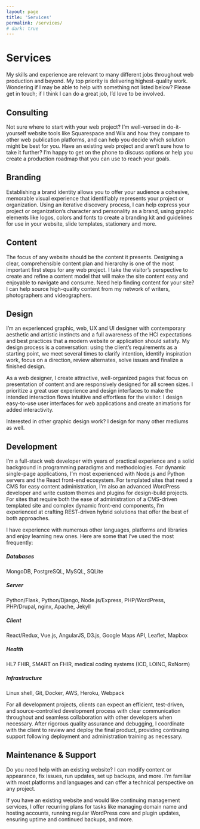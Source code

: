 ```yaml
---
layout: page
title: 'Services'
permalink: /services/
# dark: true
---
```


# Services

My skills and experience are relevant to many different jobs throughout web production and beyond.  My top priority is delivering highest-quality work.  Wondering if I may be able to help with something not listed below?  Please get in touch; if I think I can do a great job, I’d love to be involved.


## Consulting

Not sure where to start with your web project?  I’m well-versed in do-it-yourself website tools like Squarespace and Wix and how they compare to other web publication platforms, and can help you decide which solution might be best for you.  Have an existing web project and aren’t sure how to take it further?  I’m happy to get on the phone to discuss options or help you create a production roadmap that you can use to reach your goals.


## Branding

Establishing a brand identity allows you to offer your audience a cohesive, memorable visual experience that identifiably represents your project or organization.  Using an iterative discovery process, I can help express your project or organization’s character and personality as a brand, using graphic elements like logos, colors and fonts to create a branding kit and guidelines for use in your website, slide templates, stationery and more.


## Content

The focus of any website should be the content it presents.  Designing a clear, comprehensible content plan and hierarchy is one of the most important first steps for any web project.  I take the visitor’s perspective to create and refine a content model that will make the site content easy and enjoyable to navigate and consume.  Need help finding content for your site?  I can help source high-quality content from my network of writers, photographers and videographers.


## Design

I’m an experienced graphic, web, UX and UI designer with contemporary aesthetic and artistic instincts and a full awareness of the HCI expectations and best practices that a modern website or application should satisfy.  My design process is a conversation: using the client’s requirements as a starting point, we meet several times to clarify intention, identify inspiration work, focus on a direction, review alternates, solve issues and finalize a finished design.

As a web designer, I create attractive, well-organized pages that focus on presentation of content and are responsively designed for all screen sizes.  I prioritize a great user experience and design interfaces to make the intended interaction flows intuitive and effortless for the visitor.  I design easy-to-use user interfaces for web applications and create animations for added interactivity.

Interested in other graphic design work?  I design for many other mediums as well.


## Development

I’m a full-stack web developer with years of practical experience and a solid background in programming paradigms and methodologies.  For dynamic single-page applications, I’m most experienced with Node.js and Python servers and the React front-end ecosystem.  For templated sites that need a CMS for easy content administration, I’m also an advanced WordPress developer and write custom themes and plugins for design-build projects.  For sites that require both the ease of administration of a CMS-driven templated site and complex dynamic front-end components, I’m experienced at crafting REST-driven hybrid solutions that offer the best of both approaches.

I have experience with numerous other languages, platforms and libraries and enjoy learning new ones.  Here are some that I’ve used the most frequently:

##### Databases 
MongoDB, PostgreSQL, MySQL, SQLite

##### Server
Python/Flask, Python/Django, Node.js/Express, PHP/WordPress, PHP/Drupal, nginx, Apache, Jekyll

##### Client
React/Redux, Vue.js, AngularJS, D3.js, Google Maps API, Leaflet, Mapbox

##### Health
HL7 FHIR, SMART on FHIR, medical coding systems (ICD, LOINC, RxNorm)

##### Infrastructure
Linux shell, Git, Docker, AWS, Heroku, Webpack

For all development projects, clients can expect an efficient, test-driven, and source-controlled development process with clear communication throughout and seamless collaboration with other developers when necessary.  After rigorous quality assurance and debugging, I coordinate with the client to review and deploy the final product, providing continuing support following deployment and administration training as necessary.


## Maintenance & Support

Do you need help with an existing website?  I can modify content or appearance, fix issues, run updates, set up backups, and more.  I’m familiar with most platforms and languages and can offer a technical perspective on any project.

If you have an existing website and would like continuing management services, I offer recurring plans for tasks like managing domain name and hosting accounts, running regular WordPress core and plugin updates, ensuring uptime and continued backups, and more.
